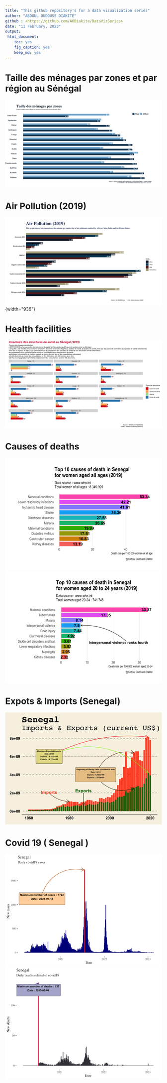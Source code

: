 ```yaml
---
title: "This github repository's for a data visualization series"
author: "ABDOUL OUDOUSS DIAKITE"
github : <https://github.com/AODiakite/DataVizSeries>
date: "11 February, 2023"
output:
 html_document:
    toc: yes
    fig_caption: yes
    keep_md: yes
---
```




# Taille des ménages par zones et par région au Sénégal

![](taille_menage.png) 


# Air Pollution (2019)

![](Pollution.png){width="936"}

# Health facilities

![](SSS.png)

# Causes of deaths

![](README_files/figure-html/unnamed-chunk-1-1.png)<!-- -->![](README_files/figure-html/unnamed-chunk-1-2.png)<!-- -->

# Expots & Imports (Senegal)



![](README_files/figure-html/unnamed-chunk-3-1.png)<!-- -->

# Covid 19 ( Senegal )



![](README_files/figure-html/unnamed-chunk-5-1.png)<!-- -->![](README_files/figure-html/unnamed-chunk-5-2.png)<!-- -->
